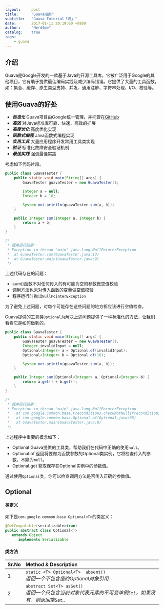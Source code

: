 ```yaml
---
layout:     post
title:      "Guava指南"
subtitle:   "Guava Tutorial「译」"
date:       2017-01-11 20:19:00 +0800
author:     "Nerd4me"
catalog:    true
tags:
    - guava
---
```


## 介绍

Guava是Google开发的一款基于Java的开源工具库，它被广泛用于Google的其他项目，它有助于提供最佳编码实践及减少编码错误。它提供了大量的工具函数，如：集合、缓存、原生类型支持、并发、通用注解、字符串处理、I/O、校验等。

## 使用Guava的好处

- ***标准化*** Guava项目由Google统一管理，并托管在[GitHub](https://github.com/google/guava)
- ***高效*** 对Java标准库可靠、快速、高效的扩展
- ***高度优化*** 高度优化实现
- ***函数式编程*** Java函数式编程实现
- ***实用工具*** 大量应用程序开发常用工具类实现
- ***验证*** 标准化故障安全验证机制
- ***最佳实践*** 强调最佳实践

考虑如下代码片段。
```java
public class GuavaTester {
    public static void main(String[] args) {
        GuavaTester guavaTester = new GuavaTester();

        Integer a = null;
        Integer b = 10;

        System.out.println(guavaTester.sum(a, b));
    }

    public Integer sum(Integer a, Integer b) {
        return a + b;
    }
}

/*
 * 程序运行结果：
 * Exception in thread "main" java.lang.NullPointerException
 *  at GuavaTester.sum(GuavaTester.java:13)
 *  at GuavaTester.main(GuavaTester.java:9)
 */
```

上述代码存在的问题：
- sum()函数不对任何传入的有可能为空的参数做空值校验
- 调用方法也未对传入函数的变量做空值校验
- 程序运行时抛出`NullPointerException`

为了避免上述问题，对每个可能存在这些问题的地方都应该进行空值检查。

Guava提供的工具类`Optional`为解决上述问题提供了一种标准化的方法，让我们看看它是如何做到的。

```java
public class GuavaTester {
    public static void main(String[] args) {
        GuavaTester guavaTester = new GuavaTester();
        Integer invalidInput = null;
        Optional<Integer> a = Optional.of(invalidInput);
        Optional<Integer> b = Optional.of(10);

        System.out.println(guavaTester.sum(a, b));
    }

    public Integer sum(Optional<Integer> a, Optional<Integer> b) {
        return a.get() + b.get();
    }
}

/*
 * 程序运行结果：
 * Exception in thread "main" java.lang.NullPointerException
 *   at com.google.common.base.Preconditions.checkNotNull(Preconditions.java:210)
 *   at com.google.common.base.Optional.of(Optional.java:85)
 *   at GuavaTester.main(GuavaTester.java:8)
 */
```

上述程序中重要的概念如下：

- Optional Guava提供的工具类，帮助我们在代码中正确的使用`null`。
- Optional.of 返回将要做为函数参数的Optional类实例，它将检查传入的参数，不能为`null`。
- Optional.get 获取保存在Optional实例中的参数值。

通过使用`Optional`类，你可以检查调用方法是否传入正确的参数值。

## Optional

#### 类定义
如下是`com.google.common.base.Optional<T>`的类定义：
```java
@GwtCompatible(serializable=true)
public abstract class Optional<T>
   extends Object
      implements Serializable
```

#### 类方法

|Sr.No| Method & Description                                            |
|:----|:----------------------------------------------------------------|
|1    | `static <T> Optional<T>  absent()`<br />*返回一个不包含值的Optional对象引用.*                                      |
|2    | `abstract Set<T> asSet()`<br />*返回一个只包含当前对象代表元素的不可变单例`Set`，如果没有，则返回空`Set`..*                                      |